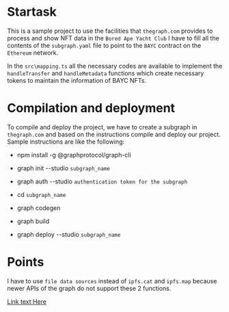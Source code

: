 # Startask

This is a sample project to use the facilities that `thegraph.com` provides to process and show NFT data in the `Bored Ape Yacht Club` 
I have to fill all the contents of the `subgraph.yaml` file to point to the `BAYC` contract on the `Ethereum` network.

In the `src\mapping.ts` all the necessary codes are available to implement the `handleTransfer` and `handleMetadata` functions which create necessary tokens to maintain the information of BAYC NFTs.

# Compilation and deployment

To compile and deploy the project, we have to create a subgraph in `thegraph.com` and based on the instructions compile and deploy our project.
Sample instructions are like the following:

* npm install -g @graphprotocol/graph-cli

* graph init --studio `subgraph_name`

* graph auth --studio `authentication token for the subgraph`

* cd `subgraph_name`

* graph codegen 

* graph build

* graph deploy --studio `subgraph_name`


# Points
I have to use `file data sources` instead of `ipfs.cat` and `ipfs.map` because newer APIs of the graph do not support these 2 functions.

[Link text Here](https://thegraph.com/docs/en/developing/creating-a-subgraph/#file-data-sources)








